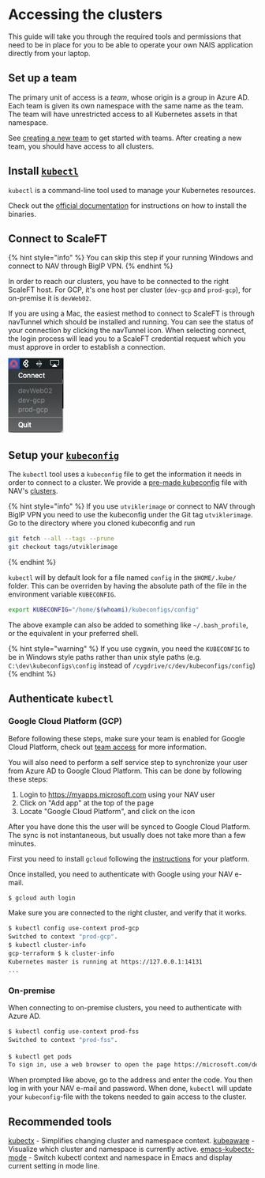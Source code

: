 # Accessing the clusters

This guide will take you through the required tools and permissions that need
to be in place for you to be able to operate your own NAIS application directly
from your laptop.

## Set up a team

The primary unit of access is a *team*, whose origin is a group in Azure
AD. Each team is given its own namespace with the same name as the team. The
team will have unrestricted access to all Kubernetes assets in that namespace.

See [creating a new team](../basics/teams.md) to get started with teams.
After creating a new team, you should have access to all clusters.

## Install [`kubectl`][kubectl]

`kubectl` is a command-line tool used to manage your Kubernetes resources.

Check out the [official documentation][kubectl] for instructions on how to install the binaries.

## Connect to ScaleFT

{% hint style="info" %}
You can skip this step if your running Windows and connect to NAV through BigIP VPN.
{% endhint %}

In order to reach our clusters, you have to be connected to the right ScaleFT host. For GCP, it's one host per cluster
(`dev-gcp` and `prod-gcp`), for on-premise it is `devWeb02`.

If you are using a Mac, the easiest method to connect to ScaleFT is through navTunnel which should be installed and
running. You can see the status of your connection by clicking the navTunnel icon. When selecting connect, the login
process will lead you to a ScaleFT credential request which you must approve in order to establish
a connection.

![navTunnel context menu](../.gitbook/assets/navTunnel.png)

## Setup your [`kubeconfig`][kubeconfig]

The `kubectl` tool uses a `kubeconfig` file to get the information it needs in order to connect to a cluster. We
provide a [pre-made kubeconfig] file with NAV's [clusters](clusters.md).

{% hint style="info" %}
If you use `utviklerimage` or connect to NAV through BigIP VPN you need to use the kubeconfig under the
Git tag `utviklerimage`. Go to the directory where you cloned kubeconfig and run
```bash
git fetch --all --tags --prune
git checkout tags/utviklerimage
```
{% endhint %}

`kubectl` will by default look for a file named `config` in the `$HOME/.kube/` folder. This can be overriden by
having the absolute path of the file in the environment variable `KUBECONFIG`.

```bash
export KUBECONFIG="/home/$(whoami)/kubeconfigs/config"
```

The above example can also be added to something like `~/.bash_profile`, or the equivalent in your preferred shell.

{% hint style="warning" %}
If you use cygwin, you need the `KUBECONFIG` to be in Windows style paths rather than unix style paths (e.g.
`C:\dev\kubeconfigs\config` instead of `/cygdrive/c/dev/kubeconfigs/config`)
{% endhint %}

## Authenticate `kubectl`

### Google Cloud Platform (GCP)

Before following these steps, make sure your team is enabled for Google Cloud Platform, check
out [team access] for more information.

You will also need to perform a self service step to synchronize your user from Azure AD to Google
Cloud Platform. This can be done by following these steps:

1. Login to https://myapps.microsoft.com using your NAV user
2. Click on "Add app" at the top of the page
3. Locate "Google Cloud Platform", and click on the icon

After you have done this the user will be synced to Google Cloud Platform. The sync is not instantaneous, but
usually does not take more than a few minutes.

First you need to install `gcloud` following the [instructions] for your platform.

Once installed, you need to authenticate with Google using your NAV e-mail.

```bash
$ gcloud auth login
```

Make sure you are connected to the right cluster, and verify that it works.

```bash
$ kubectl config use-context prod-gcp
Switched to context "prod-gcp".
$ kubectl cluster-info
gcp-terraform $ k cluster-info
Kubernetes master is running at https://127.0.0.1:14131
...
```

### On-premise

When connecting to on-premise clusters, you need to authenticate with Azure AD.

```bash
$ kubectl config use-context prod-fss
Switched to context "prod-fss".

$ kubectl get pods
To sign in, use a web browser to open the page https://microsoft.com/devicelogin and enter the code CR69DPQQZ to authenticate.
```

When prompted like above, go to the address and enter the code. You then log in with your NAV e-mail and password.
When done, `kubectl` will update your `kubeconfig`-file with the tokens needed to gain access to the cluster.

## Recommended tools

[kubectx](https://github.com/ahmetb/kubectx) - Simplifies changing cluster and namespace context.
[kubeaware](https://github.com/jhrv/kubeaware) - Visualize which cluster and namespace is currently active.
[emacs-kubectx-mode](https://github.com/terjesannum/emacs-kubectx-mode) - Switch kubectl context and namespace in Emacs and display current setting in mode line.

[kubectl]: https://kubernetes.io/docs/tasks/tools/install-kubectl
[kubeconfig]: https://kubernetes.io/docs/concepts/configuration/organize-cluster-access-kubeconfig/
[pre-made kubeconfig]: https://github.com/navikt/kubeconfigs
[team access]: ../gcp/getting-started.md#access
[instructions]: https://cloud.google.com/sdk/docs/#install_the_latest_cloud_tools_version_cloudsdk_current_version
